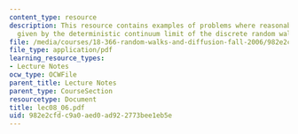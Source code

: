 ```yaml
---
content_type: resource
description: This resource contains examples of problems where reasonable models are
  given by the deterministic continuum limit of the discrete random walk.
file: /media/courses/18-366-random-walks-and-diffusion-fall-2006/982e2cfdc9a0aed0ad922773bee1eb5e_lec08_06.pdf
file_type: application/pdf
learning_resource_types:
- Lecture Notes
ocw_type: OCWFile
parent_title: Lecture Notes
parent_type: CourseSection
resourcetype: Document
title: lec08_06.pdf
uid: 982e2cfd-c9a0-aed0-ad92-2773bee1eb5e
---
```

